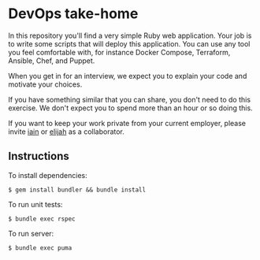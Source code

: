 # DevOps take-home

In this repository you'll find a very simple Ruby web application. Your job is
to write some scripts that will deploy this application. You can use any tool
you feel comfortable with, for instance Docker Compose, Terraform, Ansible,
Chef, and Puppet.

When you get in for an interview, we expect you to explain your code and
motivate your choices.

If you have something similar that you can share, you don't need to do this
exercise. We don't expect you to spend more than an hour or so doing this.

If you want to keep your work private from your current employer, please invite
[iain](https://github.com/iain) or [elijah](https://github.com/Elmuch) as a
collaborator.

## Instructions

To install dependencies:

```
$ gem install bundler && bundle install
```

To run unit tests:

```
$ bundle exec rspec
```

To run server:

```
$ bundle exec puma
```
